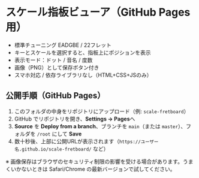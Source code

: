 # スケール指板ビューア（GitHub Pages 用）

- 標準チューニング EADGBE / 22フレット
- キーとスケールを選択すると、指板上にポジションを表示
- 表示モード：ドット / 音名 / 度数
- 画像（PNG）として保存ボタン付き
- スマホ対応 / 依存ライブラリなし（HTML+CSS+JSのみ）

## 公開手順（GitHub Pages）
1. このフォルダの中身をリポジトリにアップロード（例: `scale-fretboard`）
2. GitHub でリポジトリを開き、**Settings → Pages**へ
3. **Source** を **Deploy from a branch**、ブランチを `main`（または `master`）、フォルダを `/root` にして **Save**
4. 数十秒後、上部に公開URLが表示されます（`https://ユーザー名.github.io/scale-fretboard/` など）

※ 画像保存はブラウザのセキュリティ制限の影響を受ける場合があります。うまくいかないときは Safari/Chrome の最新バージョンで試してください。
